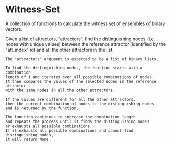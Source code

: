 # Witness-Set
A collection of functions to calculate the witness set of ensembles of binary vectors.


Given a list of attractors, "attractors", 
    find the distinguishing nodes (i.e. nodes with unique values) between the reference 
    attractor (identified by the "att_index" id) and all the other attractors in the list.
    
    The "attractors" argument is expected to be a list of binary lists. 

    To find the distinguishing nodes, the function starts with a combination 
    length of 1 and iterates over all possible combinations of nodes. 
    It then compares the values of the selected nodes in the reference attractor 
    with the same nodes in all the other attractors. 
    
    If the values are different for all the other attractors, 
    then the current combination of nodes is the distinguishing nodes 
    and is returned by the function.

    The function continues to increase the combination length 
    and repeats the process until it finds the distinguishing nodes 
    or exhausts all possible combinations. 
    If it exhausts all possible combinations and cannot find distinguishing nodes, 
    it will return None.

